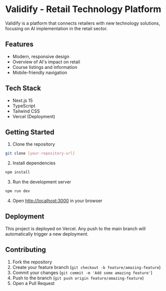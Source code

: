 # Validify - Retail Technology Platform

Validify is a platform that connects retailers with new technology solutions, focusing on AI implementation in the retail sector.

## Features

- Modern, responsive design
- Overview of AI's impact on retail
- Course listings and information
- Mobile-friendly navigation

## Tech Stack

- Next.js 15
- TypeScript
- Tailwind CSS
- Vercel (Deployment)

## Getting Started

1. Clone the repository
```bash
git clone [your-repository-url]
```

2. Install dependencies
```bash
npm install
```

3. Run the development server
```bash
npm run dev
```

4. Open [http://localhost:3000](http://localhost:3000) in your browser

## Deployment

This project is deployed on Vercel. Any push to the main branch will automatically trigger a new deployment.

## Contributing

1. Fork the repository
2. Create your feature branch (`git checkout -b feature/amazing-feature`)
3. Commit your changes (`git commit -m 'Add some amazing feature'`)
4. Push to the branch (`git push origin feature/amazing-feature`)
5. Open a Pull Request
